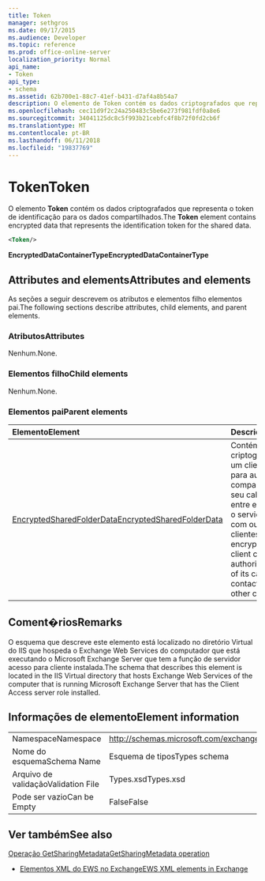 ```yaml
---
title: Token
manager: sethgros
ms.date: 09/17/2015
ms.audience: Developer
ms.topic: reference
ms.prod: office-online-server
localization_priority: Normal
api_name:
- Token
api_type:
- schema
ms.assetid: 62b700e1-88c7-41ef-b431-d7af4a8b54a7
description: O elemento de Token contém os dados criptografados que representa o token de identificação para os dados compartilhados.
ms.openlocfilehash: cec11d9f2c24a250483c5be6e273f981fdf0a8e6
ms.sourcegitcommit: 34041125dc8c5f993b21cebfc4f8b72f0fd2cb6f
ms.translationtype: MT
ms.contentlocale: pt-BR
ms.lasthandoff: 06/11/2018
ms.locfileid: "19837769"
---
```

# <a name="token"></a><span data-ttu-id="1dec8-103">Token</span><span class="sxs-lookup"><span data-stu-id="1dec8-103">Token</span></span>

<span data-ttu-id="1dec8-104">O elemento **Token** contém os dados criptografados que representa o token de identificação para os dados compartilhados.</span><span class="sxs-lookup"><span data-stu-id="1dec8-104">The **Token** element contains encrypted data that represents the identification token for the shared data.</span></span> 
  
```xml
<Token/>
```

 <span data-ttu-id="1dec8-105">**EncryptedDataContainerType**</span><span class="sxs-lookup"><span data-stu-id="1dec8-105">**EncryptedDataContainerType**</span></span>
## <a name="attributes-and-elements"></a><span data-ttu-id="1dec8-106">Attributes and elements</span><span class="sxs-lookup"><span data-stu-id="1dec8-106">Attributes and elements</span></span>

<span data-ttu-id="1dec8-107">As seções a seguir descrevem os atributos e elementos filho elementos pai.</span><span class="sxs-lookup"><span data-stu-id="1dec8-107">The following sections describe attributes, child elements, and parent elements.</span></span>
  
### <a name="attributes"></a><span data-ttu-id="1dec8-108">Atributos</span><span class="sxs-lookup"><span data-stu-id="1dec8-108">Attributes</span></span>

<span data-ttu-id="1dec8-109">Nenhum.</span><span class="sxs-lookup"><span data-stu-id="1dec8-109">None.</span></span>
  
### <a name="child-elements"></a><span data-ttu-id="1dec8-110">Elementos filho</span><span class="sxs-lookup"><span data-stu-id="1dec8-110">Child elements</span></span>

<span data-ttu-id="1dec8-111">Nenhum.</span><span class="sxs-lookup"><span data-stu-id="1dec8-111">None.</span></span>
  
### <a name="parent-elements"></a><span data-ttu-id="1dec8-112">Elementos pai</span><span class="sxs-lookup"><span data-stu-id="1dec8-112">Parent elements</span></span>

|<span data-ttu-id="1dec8-113">**Elemento**</span><span class="sxs-lookup"><span data-stu-id="1dec8-113">**Element**</span></span>|<span data-ttu-id="1dec8-114">**Descrição**</span><span class="sxs-lookup"><span data-stu-id="1dec8-114">**Description**</span></span>|
|:-----|:-----|
|[<span data-ttu-id="1dec8-115">EncryptedSharedFolderData</span><span class="sxs-lookup"><span data-stu-id="1dec8-115">EncryptedSharedFolderData</span></span>](encryptedsharedfolderdata.md) <br/> |<span data-ttu-id="1dec8-116">Contém os dados criptografados que um cliente pode usar para autorizar o compartilhamento de seu calendário ou entre em contato com o serviço de dados com outros clientes.</span><span class="sxs-lookup"><span data-stu-id="1dec8-116">Contains the encrypted data that a client can use to authorize the sharing of its calendar or contact data with other clients.</span></span>  <br/> |
   
## <a name="remarks"></a><span data-ttu-id="1dec8-117">Coment�rios</span><span class="sxs-lookup"><span data-stu-id="1dec8-117">Remarks</span></span>

<span data-ttu-id="1dec8-118">O esquema que descreve este elemento está localizado no diretório Virtual do IIS que hospeda o Exchange Web Services do computador que está executando o Microsoft Exchange Server que tem a função de servidor acesso para cliente instalada.</span><span class="sxs-lookup"><span data-stu-id="1dec8-118">The schema that describes this element is located in the IIS Virtual directory that hosts Exchange Web Services of the computer that is running Microsoft Exchange Server that has the Client Access server role installed.</span></span>
  
## <a name="element-information"></a><span data-ttu-id="1dec8-119">Informações de elemento</span><span class="sxs-lookup"><span data-stu-id="1dec8-119">Element information</span></span>

|||
|:-----|:-----|
|<span data-ttu-id="1dec8-120">Namespace</span><span class="sxs-lookup"><span data-stu-id="1dec8-120">Namespace</span></span>  <br/> |http://schemas.microsoft.com/exchange/services/2006/types  <br/> |
|<span data-ttu-id="1dec8-121">Nome do esquema</span><span class="sxs-lookup"><span data-stu-id="1dec8-121">Schema Name</span></span>  <br/> |<span data-ttu-id="1dec8-122">Esquema de tipos</span><span class="sxs-lookup"><span data-stu-id="1dec8-122">Types schema</span></span>  <br/> |
|<span data-ttu-id="1dec8-123">Arquivo de validação</span><span class="sxs-lookup"><span data-stu-id="1dec8-123">Validation File</span></span>  <br/> |<span data-ttu-id="1dec8-124">Types.xsd</span><span class="sxs-lookup"><span data-stu-id="1dec8-124">Types.xsd</span></span>  <br/> |
|<span data-ttu-id="1dec8-125">Pode ser vazio</span><span class="sxs-lookup"><span data-stu-id="1dec8-125">Can be Empty</span></span>  <br/> |<span data-ttu-id="1dec8-126">False</span><span class="sxs-lookup"><span data-stu-id="1dec8-126">False</span></span>  <br/> |
   
## <a name="see-also"></a><span data-ttu-id="1dec8-127">Ver também</span><span class="sxs-lookup"><span data-stu-id="1dec8-127">See also</span></span>



[<span data-ttu-id="1dec8-128">Operação GetSharingMetadata</span><span class="sxs-lookup"><span data-stu-id="1dec8-128">GetSharingMetadata operation</span></span>](getsharingmetadata-operation.md)


- [<span data-ttu-id="1dec8-129">Elementos XML do EWS no Exchange</span><span class="sxs-lookup"><span data-stu-id="1dec8-129">EWS XML elements in Exchange</span></span>](ews-xml-elements-in-exchange.md)

